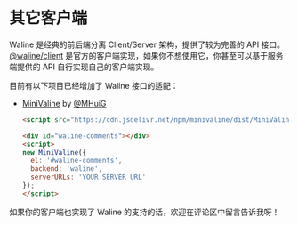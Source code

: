 # 其它客户端

Waline 是经典的前后端分离 Client/Server 架构，提供了较为完善的 API 接口。[@waline/client](https://npmjs.com/@waline/client) 是官方的客户端实现，如果你不想使用它，你甚至可以基于服务端提供的 API 自行实现自己的客户端实现。

目前有以下项目已经增加了 Waline 接口的适配：

- [MiniValine](https://github.com/MiniValine/MiniValine) by [@MHuiG](https://github.com/MHuiG)
    ```html
    <script src="https://cdn.jsdelivr.net/npm/minivaline/dist/MiniValine.min.js"></script>

    <div id="waline-comments"></div>
    <script>
    new MiniValine({
      el: '#waline-comments',
      backend: 'waline',
      serverURLs: 'YOUR SERVER URL'
    });
    </script>
    ```

如果你的客户端也实现了 Waline 的支持的话，欢迎在评论区中留言告诉我呀！